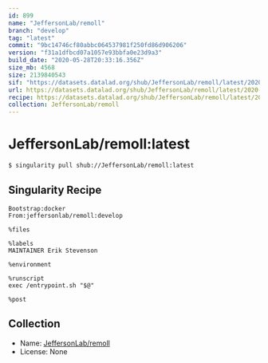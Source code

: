 ```yaml
---
id: 899
name: "JeffersonLab/remoll"
branch: "develop"
tag: "latest"
commit: "9bc14746cf80abbc064537981f250fd86d906206"
version: "f31a1dfbcd07a1057e93bbfa0e23d9a3"
build_date: "2020-05-28T20:33:16.356Z"
size_mb: 4568
size: 2139840543
sif: "https://datasets.datalad.org/shub/JeffersonLab/remoll/latest/2020-05-28-9bc14746-f31a1dfb/f31a1dfbcd07a1057e93bbfa0e23d9a3.simg"
url: https://datasets.datalad.org/shub/JeffersonLab/remoll/latest/2020-05-28-9bc14746-f31a1dfb/
recipe: https://datasets.datalad.org/shub/JeffersonLab/remoll/latest/2020-05-28-9bc14746-f31a1dfb/Singularity
collection: JeffersonLab/remoll
---
```


# JeffersonLab/remoll:latest

```bash
$ singularity pull shub://JeffersonLab/remoll:latest
```

## Singularity Recipe

```singularity
Bootstrap:docker  
From:jeffersonlab/remoll:develop

%files

%labels
MAINTAINER Erik Stevenson

%environment

%runscript
exec /entrypoint.sh "$@"

%post
```

## Collection

 - Name: [JeffersonLab/remoll](https://github.com/JeffersonLab/remoll)
 - License: None

